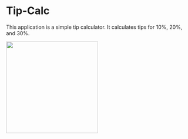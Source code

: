 # Tip-Calc
This application is a simple tip calculator. It calculates tips for 10%, 20%, and 30%.


<img src="http://g.recordit.co/8UHeF5l4Am.gif" width=250>
